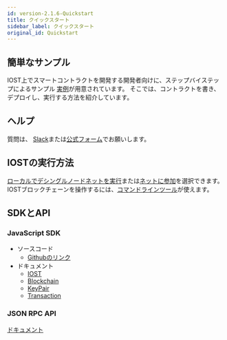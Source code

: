 ```yaml
---
id: version-2.1.6-Quickstart
title: クイックスタート
sidebar_label: クイックスタート
original_id: Quickstart
---
```


##  簡単なサンプル
IOST上でスマートコントラクトを開発する開発者向けに、ステップバイステップによるサンプル [実例](5-lucky-bet/LuckyBet.md)が用意されています。
そこでは、コントラクトを書き、デプロイし、実行する方法を紹介しています。

## ヘルプ
質問は、
[Slack](https://iost-community.slack.com)または[公式フォーム](https://forum.iost.io)でお願いします。

## IOSTの実行方法
[ローカルでデシングルノードネットを実行](4-running-iost-node/LocalServer.md)または[ネットに参加](4-running-iost-node/Deployment.md)を選択できます。
IOSTブロックチェーンを操作するには、[コマンドラインツール](4-running-iost-node/iWallet.md)が使えます。

## SDKとAPI
### JavaScript SDK
* ソースコード
   - [Githubのリンク](https://github.com/iost-official/iost.js)    
* ドキュメント   
   - [IOST](7-iost-js/IOST-class.md)   
   - [Blockchain](7-iost-js/IOST-class.md)   
   - [KeyPair](7-iost-js/KeyPair-class.md)   
   - [Transaction](7-iost-js/Transaction-class.md)

### JSON RPC API
[ドキュメント](6-reference/API.md)    